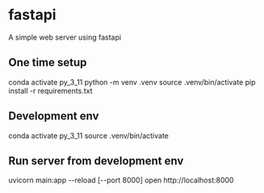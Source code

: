 # fastapi

A simple web server using fastapi

## One time setup
  conda activate py_3_11
  python -m venv .venv
  source .venv/bin/activate
  pip install -r requirements.txt

## Development env
  conda activate py_3_11
  source .venv/bin/activate

## Run server from development env
  uvicorn main:app --reload [--port 8000]
  open http://localhost:8000
